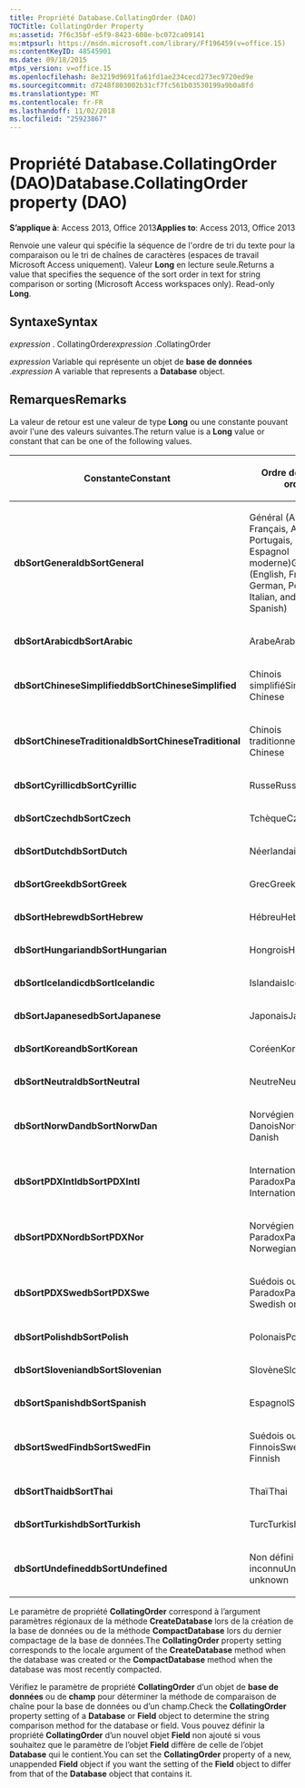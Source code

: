 ```yaml
---
title: Propriété Database.CollatingOrder (DAO)
TOCTitle: CollatingOrder Property
ms:assetid: 7f6c35bf-e5f9-8423-608e-bc072ca09141
ms:mtpsurl: https://msdn.microsoft.com/library/Ff196459(v=office.15)
ms:contentKeyID: 48545901
ms.date: 09/18/2015
mtps_version: v=office.15
ms.openlocfilehash: 8e3219d9691fa61fd1ae234cecd273ec9720ed9e
ms.sourcegitcommit: d7248f803002b31cf7fc561b03530199a9b0a8fd
ms.translationtype: MT
ms.contentlocale: fr-FR
ms.lasthandoff: 11/02/2018
ms.locfileid: "25923867"
---
```

# <a name="databasecollatingorder-property-dao"></a><span data-ttu-id="fb4d1-102">Propriété Database.CollatingOrder (DAO)</span><span class="sxs-lookup"><span data-stu-id="fb4d1-102">Database.CollatingOrder property (DAO)</span></span>


<span data-ttu-id="fb4d1-103">**S’applique à**: Access 2013, Office 2013</span><span class="sxs-lookup"><span data-stu-id="fb4d1-103">**Applies to**: Access 2013, Office 2013</span></span>

<span data-ttu-id="fb4d1-p101">Renvoie une valeur qui spécifie la séquence de l'ordre de tri du texte pour la comparaison ou le tri de chaînes de caractères (espaces de travail Microsoft Access uniquement). Valeur **Long** en lecture seule.</span><span class="sxs-lookup"><span data-stu-id="fb4d1-p101">Returns a value that specifies the sequence of the sort order in text for string comparison or sorting (Microsoft Access workspaces only). Read-only **Long**.</span></span>

## <a name="syntax"></a><span data-ttu-id="fb4d1-106">Syntaxe</span><span class="sxs-lookup"><span data-stu-id="fb4d1-106">Syntax</span></span>

<span data-ttu-id="fb4d1-107">*expression* . CollatingOrder</span><span class="sxs-lookup"><span data-stu-id="fb4d1-107">*expression* .CollatingOrder</span></span>

<span data-ttu-id="fb4d1-108">*expression* Variable qui représente un objet de **base de données** .</span><span class="sxs-lookup"><span data-stu-id="fb4d1-108">*expression* A variable that represents a **Database** object.</span></span>

## <a name="remarks"></a><span data-ttu-id="fb4d1-109">Remarques</span><span class="sxs-lookup"><span data-stu-id="fb4d1-109">Remarks</span></span>

<span data-ttu-id="fb4d1-110">La valeur de retour est une valeur de type **Long** ou une constante pouvant avoir l'une des valeurs suivantes.</span><span class="sxs-lookup"><span data-stu-id="fb4d1-110">The return value is a **Long** value or constant that can be one of the following values.</span></span>

<table>
<colgroup>
<col style="width: 50%" />
<col style="width: 50%" />
</colgroup>
<thead>
<tr class="header">
<th><p><span data-ttu-id="fb4d1-111">Constante</span><span class="sxs-lookup"><span data-stu-id="fb4d1-111">Constant</span></span></p></th>
<th><p><span data-ttu-id="fb4d1-112">Ordre de tri</span><span class="sxs-lookup"><span data-stu-id="fb4d1-112">Sort order</span></span></p></th>
</tr>
</thead>
<tbody>
<tr class="odd">
<td><p><span data-ttu-id="fb4d1-113"><strong>dbSortGeneral</strong></span><span class="sxs-lookup"><span data-stu-id="fb4d1-113"><strong>dbSortGeneral</strong></span></span></p></td>
<td><p><span data-ttu-id="fb4d1-114">Général (Anglais, Français, Allemand, Portugais, Italien et Espagnol moderne)</span><span class="sxs-lookup"><span data-stu-id="fb4d1-114">General (English, French, German, Portuguese, Italian, and Modern Spanish)</span></span></p></td>
</tr>
<tr class="even">
<td><p><span data-ttu-id="fb4d1-115"><strong>dbSortArabic</strong></span><span class="sxs-lookup"><span data-stu-id="fb4d1-115"><strong>dbSortArabic</strong></span></span></p></td>
<td><p><span data-ttu-id="fb4d1-116">Arabe</span><span class="sxs-lookup"><span data-stu-id="fb4d1-116">Arabic</span></span></p></td>
</tr>
<tr class="odd">
<td><p><span data-ttu-id="fb4d1-117"><strong>dbSortChineseSimplified</strong></span><span class="sxs-lookup"><span data-stu-id="fb4d1-117"><strong>dbSortChineseSimplified</strong></span></span></p></td>
<td><p><span data-ttu-id="fb4d1-118">Chinois simplifié</span><span class="sxs-lookup"><span data-stu-id="fb4d1-118">Simplified Chinese</span></span></p></td>
</tr>
<tr class="even">
<td><p><span data-ttu-id="fb4d1-119"><strong>dbSortChineseTraditional</strong></span><span class="sxs-lookup"><span data-stu-id="fb4d1-119"><strong>dbSortChineseTraditional</strong></span></span></p></td>
<td><p><span data-ttu-id="fb4d1-120">Chinois traditionnel</span><span class="sxs-lookup"><span data-stu-id="fb4d1-120">Traditional Chinese</span></span></p></td>
</tr>
<tr class="odd">
<td><p><span data-ttu-id="fb4d1-121"><strong>dbSortCyrillic</strong></span><span class="sxs-lookup"><span data-stu-id="fb4d1-121"><strong>dbSortCyrillic</strong></span></span></p></td>
<td><p><span data-ttu-id="fb4d1-122">Russe</span><span class="sxs-lookup"><span data-stu-id="fb4d1-122">Russian</span></span></p></td>
</tr>
<tr class="even">
<td><p><span data-ttu-id="fb4d1-123"><strong>dbSortCzech</strong></span><span class="sxs-lookup"><span data-stu-id="fb4d1-123"><strong>dbSortCzech</strong></span></span></p></td>
<td><p><span data-ttu-id="fb4d1-124">Tchèque</span><span class="sxs-lookup"><span data-stu-id="fb4d1-124">Czech</span></span></p></td>
</tr>
<tr class="odd">
<td><p><span data-ttu-id="fb4d1-125"><strong>dbSortDutch</strong></span><span class="sxs-lookup"><span data-stu-id="fb4d1-125"><strong>dbSortDutch</strong></span></span></p></td>
<td><p><span data-ttu-id="fb4d1-126">Néerlandais</span><span class="sxs-lookup"><span data-stu-id="fb4d1-126">Dutch</span></span></p></td>
</tr>
<tr class="even">
<td><p><span data-ttu-id="fb4d1-127"><strong>dbSortGreek</strong></span><span class="sxs-lookup"><span data-stu-id="fb4d1-127"><strong>dbSortGreek</strong></span></span></p></td>
<td><p><span data-ttu-id="fb4d1-128">Grec</span><span class="sxs-lookup"><span data-stu-id="fb4d1-128">Greek</span></span></p></td>
</tr>
<tr class="odd">
<td><p><span data-ttu-id="fb4d1-129"><strong>dbSortHebrew</strong></span><span class="sxs-lookup"><span data-stu-id="fb4d1-129"><strong>dbSortHebrew</strong></span></span></p></td>
<td><p><span data-ttu-id="fb4d1-130">Hébreu</span><span class="sxs-lookup"><span data-stu-id="fb4d1-130">Hebrew</span></span></p></td>
</tr>
<tr class="even">
<td><p><span data-ttu-id="fb4d1-131"><strong>dbSortHungarian</strong></span><span class="sxs-lookup"><span data-stu-id="fb4d1-131"><strong>dbSortHungarian</strong></span></span></p></td>
<td><p><span data-ttu-id="fb4d1-132">Hongrois</span><span class="sxs-lookup"><span data-stu-id="fb4d1-132">Hungarian</span></span></p></td>
</tr>
<tr class="odd">
<td><p><span data-ttu-id="fb4d1-133"><strong>dbSortIcelandic</strong></span><span class="sxs-lookup"><span data-stu-id="fb4d1-133"><strong>dbSortIcelandic</strong></span></span></p></td>
<td><p><span data-ttu-id="fb4d1-134">Islandais</span><span class="sxs-lookup"><span data-stu-id="fb4d1-134">Icelandic</span></span></p></td>
</tr>
<tr class="even">
<td><p><span data-ttu-id="fb4d1-135"><strong>dbSortJapanese</strong></span><span class="sxs-lookup"><span data-stu-id="fb4d1-135"><strong>dbSortJapanese</strong></span></span></p></td>
<td><p><span data-ttu-id="fb4d1-136">Japonais</span><span class="sxs-lookup"><span data-stu-id="fb4d1-136">Japanese</span></span></p></td>
</tr>
<tr class="odd">
<td><p><span data-ttu-id="fb4d1-137"><strong>dbSortKorean</strong></span><span class="sxs-lookup"><span data-stu-id="fb4d1-137"><strong>dbSortKorean</strong></span></span></p></td>
<td><p><span data-ttu-id="fb4d1-138">Coréen</span><span class="sxs-lookup"><span data-stu-id="fb4d1-138">Korean</span></span></p></td>
</tr>
<tr class="even">
<td><p><span data-ttu-id="fb4d1-139"><strong>dbSortNeutral</strong></span><span class="sxs-lookup"><span data-stu-id="fb4d1-139"><strong>dbSortNeutral</strong></span></span></p></td>
<td><p><span data-ttu-id="fb4d1-140">Neutre</span><span class="sxs-lookup"><span data-stu-id="fb4d1-140">Neutral</span></span></p></td>
</tr>
<tr class="odd">
<td><p><span data-ttu-id="fb4d1-141"><strong>dbSortNorwDan</strong></span><span class="sxs-lookup"><span data-stu-id="fb4d1-141"><strong>dbSortNorwDan</strong></span></span></p></td>
<td><p><span data-ttu-id="fb4d1-142">Norvégien ou Danois</span><span class="sxs-lookup"><span data-stu-id="fb4d1-142">Norwegian or Danish</span></span></p></td>
</tr>
<tr class="even">
<td><p><span data-ttu-id="fb4d1-143"><strong>dbSortPDXIntl</strong></span><span class="sxs-lookup"><span data-stu-id="fb4d1-143"><strong>dbSortPDXIntl</strong></span></span></p></td>
<td><p><span data-ttu-id="fb4d1-144">International Paradox</span><span class="sxs-lookup"><span data-stu-id="fb4d1-144">Paradox International</span></span></p></td>
</tr>
<tr class="odd">
<td><p><span data-ttu-id="fb4d1-145"><strong>dbSortPDXNor</strong></span><span class="sxs-lookup"><span data-stu-id="fb4d1-145"><strong>dbSortPDXNor</strong></span></span></p></td>
<td><p><span data-ttu-id="fb4d1-146">Norvégien ou Danois Paradox</span><span class="sxs-lookup"><span data-stu-id="fb4d1-146">Paradox Norwegian or Danish</span></span></p></td>
</tr>
<tr class="even">
<td><p><span data-ttu-id="fb4d1-147"><strong>dbSortPDXSwe</strong></span><span class="sxs-lookup"><span data-stu-id="fb4d1-147"><strong>dbSortPDXSwe</strong></span></span></p></td>
<td><p><span data-ttu-id="fb4d1-148">Suédois ou Finnois Paradox</span><span class="sxs-lookup"><span data-stu-id="fb4d1-148">Paradox Swedish or Finnish</span></span></p></td>
</tr>
<tr class="odd">
<td><p><span data-ttu-id="fb4d1-149"><strong>dbSortPolish</strong></span><span class="sxs-lookup"><span data-stu-id="fb4d1-149"><strong>dbSortPolish</strong></span></span></p></td>
<td><p><span data-ttu-id="fb4d1-150">Polonais</span><span class="sxs-lookup"><span data-stu-id="fb4d1-150">Polish</span></span></p></td>
</tr>
<tr class="even">
<td><p><span data-ttu-id="fb4d1-151"><strong>dbSortSlovenian</strong></span><span class="sxs-lookup"><span data-stu-id="fb4d1-151"><strong>dbSortSlovenian</strong></span></span></p></td>
<td><p><span data-ttu-id="fb4d1-152">Slovène</span><span class="sxs-lookup"><span data-stu-id="fb4d1-152">Slovenian</span></span></p></td>
</tr>
<tr class="odd">
<td><p><span data-ttu-id="fb4d1-153"><strong>dbSortSpanish</strong></span><span class="sxs-lookup"><span data-stu-id="fb4d1-153"><strong>dbSortSpanish</strong></span></span></p></td>
<td><p><span data-ttu-id="fb4d1-154">Espagnol</span><span class="sxs-lookup"><span data-stu-id="fb4d1-154">Spanish</span></span></p></td>
</tr>
<tr class="even">
<td><p><span data-ttu-id="fb4d1-155"><strong>dbSortSwedFin</strong></span><span class="sxs-lookup"><span data-stu-id="fb4d1-155"><strong>dbSortSwedFin</strong></span></span></p></td>
<td><p><span data-ttu-id="fb4d1-156">Suédois ou Finnois</span><span class="sxs-lookup"><span data-stu-id="fb4d1-156">Swedish or Finnish</span></span></p></td>
</tr>
<tr class="odd">
<td><p><span data-ttu-id="fb4d1-157"><strong>dbSortThai</strong></span><span class="sxs-lookup"><span data-stu-id="fb4d1-157"><strong>dbSortThai</strong></span></span></p></td>
<td><p><span data-ttu-id="fb4d1-158">Thaï</span><span class="sxs-lookup"><span data-stu-id="fb4d1-158">Thai</span></span></p></td>
</tr>
<tr class="even">
<td><p><span data-ttu-id="fb4d1-159"><strong>dbSortTurkish</strong></span><span class="sxs-lookup"><span data-stu-id="fb4d1-159"><strong>dbSortTurkish</strong></span></span></p></td>
<td><p><span data-ttu-id="fb4d1-160">Turc</span><span class="sxs-lookup"><span data-stu-id="fb4d1-160">Turkish</span></span></p></td>
</tr>
<tr class="odd">
<td><p><span data-ttu-id="fb4d1-161"><strong>dbSortUndefined</strong></span><span class="sxs-lookup"><span data-stu-id="fb4d1-161"><strong>dbSortUndefined</strong></span></span></p></td>
<td><p><span data-ttu-id="fb4d1-162">Non défini ou inconnu</span><span class="sxs-lookup"><span data-stu-id="fb4d1-162">Undefined or unknown</span></span></p></td>
</tr>
</tbody>
</table>


<span data-ttu-id="fb4d1-163">Le paramètre de propriété **CollatingOrder** correspond à l’argument paramètres régionaux de la méthode **CreateDatabase** lors de la création de la base de données ou de la méthode **CompactDatabase** lors du dernier compactage de la base de données.</span><span class="sxs-lookup"><span data-stu-id="fb4d1-163">The **CollatingOrder** property setting corresponds to the locale argument of the **CreateDatabase** method when the database was created or the **CompactDatabase** method when the database was most recently compacted.</span></span>

<span data-ttu-id="fb4d1-164">Vérifiez le paramètre de propriété **CollatingOrder** d’un objet de **base de données** ou de **champ** pour déterminer la méthode de comparaison de chaîne pour la base de données ou d’un champ.</span><span class="sxs-lookup"><span data-stu-id="fb4d1-164">Check the **CollatingOrder** property setting of a **Database** or **Field** object to determine the string comparison method for the database or field.</span></span> <span data-ttu-id="fb4d1-165">Vous pouvez définir la propriété **CollatingOrder** d’un nouvel objet **Field** non ajouté si vous souhaitez que le paramètre de l’objet **Field** diffère de celle de l’objet **Database** qui le contient.</span><span class="sxs-lookup"><span data-stu-id="fb4d1-165">You can set the **CollatingOrder** property of a new, unappended **Field** object if you want the setting of the **Field** object to differ from that of the **Database** object that contains it.</span></span>

